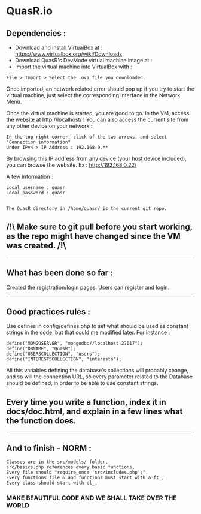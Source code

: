 # QuasR.io

## Dependencies :

- Download and install VirtualBox at : https://www.virtualbox.org/wiki/Downloads
- Download QuasR's DevMode virtual machine image at : 
- Import the virtual machine into VirtualBox with :

```
File > Import > Select the .ova file you downloaded.
```

Once imported, an network related error should pop up if you try to start the virtual machine, just select the corresponding interface in the Network Menu.

Once the virtual machine is started, you are good to go. In the VM, access the website at http://localhost/ ! 
You can also access the current site from any other device on your network : 

```
In the top right corner, click of the two arrows, and select "Connection information"
Under IPv4 > IP Address : 192.168.0.**
```

By browsing this IP address from any device (your host device included), you can browse the website. Ex : http://192.168.0.22/


A few information :

```
Local username : quasr
Local password : quasr


The QuasR directory in /home/quasr/ is the current git repo.
``` 
## /!\ Make sure to git pull before you start working, as the repo might have changed since the VM was created. /!\

____________________________________

## What has been done so far :

Created the registration/login pages.
Users can register and login.

____________________________________

## Good practices rules :

Use defines in config/defines.php to set what should be used as constant strings in the code, but that could me modified later.
For instance :

```
define("MONGOSERVER", "mongodb://localhost:27017");
define("DBNAME", "QuasR");
define("USERSCOLLECTION", "users");
define("INTERESTSCOLLECTION", "interests");
```

All this variables defining the database's collections will probably change, and so will the connection URL, so every parameter related to the Database should be defined, in order to be able to use constant strings.

## Every time you write a function, index it in docs/doc.html, and explain in a few lines what the function does.

____________________________________

## And to finish - NORM :

```
Classes are in the src/models/ folder,
src/basics.php references every basic functions,
Every file should "require_once 'src/includes.php';",
Every functions file & and functions must start with a ft_,
Every class should start with cl_,
```
### MAKE BEAUTIFUL CODE AND WE SHALL TAKE OVER THE WORLD
